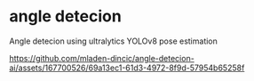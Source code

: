 # angle detecion
Angle detecion using ultralytics YOLOv8 pose estimation

https://github.com/mladen-dincic/angle-detecion-ai/assets/167700526/69a13ec1-61d3-4972-8f9d-57954b65258f

